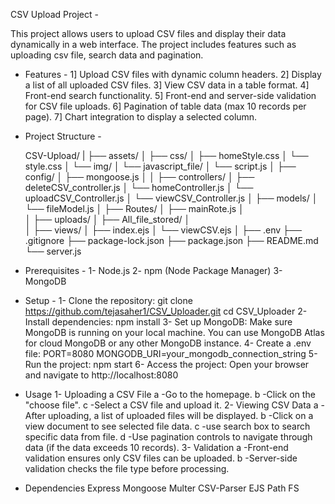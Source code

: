 CSV Upload Project - 

This project allows users to upload CSV files and display their data dynamically in a web interface. The project includes features such as uploading csv file, search data and pagination.

* Features - 
	1] Upload CSV files with dynamic column headers.
	2] Display a list of all uploaded CSV files.
	3] View CSV data in a table format.
	4] Front-end search functionality.
	5] Front-end and server-side validation for CSV file uploads.
	6] Pagination of table data (max 10 records per page).
	7] Chart integration to display a selected column.

* Project Structure - 

  CSV-Upload/
	|
	├── assets/
	│   ├── css/
	│	├── homeStyle.css
	│	└── style.css
	│   └── img/
	│   └── javascript_file/
	│	     └── script.js
	│ 
	├── config/
	│   ├── mongoose.js
	│
	│
	├── controllers/
	│   ├── deleteCSV_controller.js
	│   └── homeController.js
	│		└── uploadCSV_Controller.js
	│		└── viewCSV_Controller.js
	│
	├── models/
	│   └── fileModel.js
	│
	├── Routes/
	│   ├── mainRote.js
	│   
	│
	├── uploads/
	│   ├── All_file_stored/
	│   
	│
	├── views/
	│   ├── index.ejs
	│   └── viewCSV.ejs
	│
	├── .env
	├── .gitignore
	├── package-lock.json
	├── package.json
	├── README.md
	└── server.js



* Prerequisites - 
	1- Node.js
	2- npm (Node Package Manager)
	3- MongoDB


* Setup - 
  1- Clone the repository:
     git clone https://github.com/tejasaher1/CSV_Uploader.git
     cd CSV_Uploader
  2- Install dependencies:
     npm install
 	3- Set up MongoDB:
		 Make sure MongoDB is running on your local machine. You can use MongoDB Atlas for cloud MongoDB or any other MongoDB instance.
	4- Create a .env file:
		 PORT=8080
		 MONGODB_URI=your_mongodb_connection_string
  5- Run the project:
     npm start
 	6- Access the project:
     Open your browser and navigate to http://localhost:8080

*	Usage
	1- Uploading a CSV File
		 a -Go to the homepage.
	   b -Click on the "choose file".
	   c -Select a CSV file and upload it.
  2- Viewing CSV Data
		 a -After uploading, a list of uploaded files will be displayed.
		 b -Click on a view document to see selected file data.
		 c -use search box to search specific data from file.
		 d -Use pagination controls to navigate through data (if the data exceeds 10 records).
  3- Validation
		 a -Front-end validation ensures only CSV files can be uploaded.
		 b -Server-side validation checks the file type before processing.


* Dependencies
	Express
	Mongoose
	Multer
	CSV-Parser
	EJS
	Path
	FS


 
